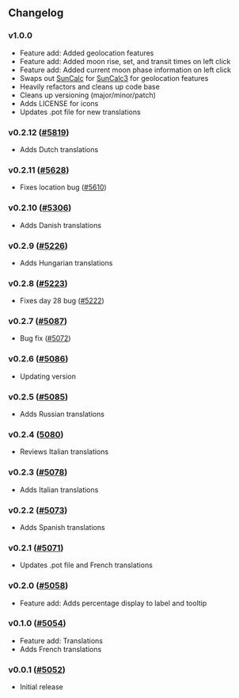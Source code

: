 ## Changelog

### v1.0.0
- Feature add: Added geolocation features
- Feature add: Added moon rise, set, and transit times on left click
- Feature add: Added current moon phase information on left click
- Swaps out [SunCalc](https://github.com/mourner/suncalc) for [SunCalc3](https://github.com/hypnos3/suncalc3) for geolocation features
- Heavily refactors and cleans up code base
- Cleans up versioning (major/minor/patch)
- Adds LICENSE for icons
- Updates .pot file for new translations

### v0.2.12 ([#5819](https://github.com/linuxmint/cinnamon-spices-applets/pull/5819))
- Adds Dutch translations

### v0.2.11 ([#5628](https://github.com/linuxmint/cinnamon-spices-applets/pull/5628))
- Fixes location bug ([#5610](https://github.com/linuxmint/cinnamon-spices-applets/issues/5610))

### v0.2.10 ([#5306](https://github.com/linuxmint/cinnamon-spices-applets/pull/5306))
- Adds Danish translations

### v0.2.9 ([#5226](https://github.com/linuxmint/cinnamon-spices-applets/pull/5226))
- Adds Hungarian translations

### v0.2.8 ([#5223](https://github.com/linuxmint/cinnamon-spices-applets/pull/5223))
- Fixes day 28 bug ([#5222](https://github.com/linuxmint/cinnamon-spices-applets/issues/5222))

### v0.2.7 ([#5087](https://github.com/linuxmint/cinnamon-spices-applets/issues/5087))
- Bug fix ([#5072](https://github.com/linuxmint/cinnamon-spices-applets/issues/5072))

### v0.2.6 ([#5086](https://github.com/linuxmint/cinnamon-spices-applets/pull/5086))
- Updating version

### v0.2.5 ([#5085](https://github.com/linuxmint/cinnamon-spices-applets/pull/5085))
- Adds Russian translations

### v0.2.4 ([5080](https://github.com/linuxmint/cinnamon-spices-applets/pull/5080))
- Reviews Italian translations

### v0.2.3 ([#5078](https://github.com/linuxmint/cinnamon-spices-applets/pull/5078))
- Adds Italian translations

### v0.2.2 ([#5073](https://github.com/linuxmint/cinnamon-spices-applets/pull/5073))
- Adds Spanish translations

### v0.2.1 ([#5071](https://github.com/linuxmint/cinnamon-spices-applets/pull/5071))
- Updates .pot file and French translations

### v0.2.0 ([#5058](https://github.com/linuxmint/cinnamon-spices-applets/pull/5058))
- Feature add: Adds percentage display to label and tooltip

### v0.1.0 ([#5054](https://github.com/linuxmint/cinnamon-spices-applets/pull/5054))
- Feature add: Translations
- Adds French translations

### v0.0.1 ([#5052](https://github.com/linuxmint/cinnamon-spices-applets/pull/5052))
- Initial release